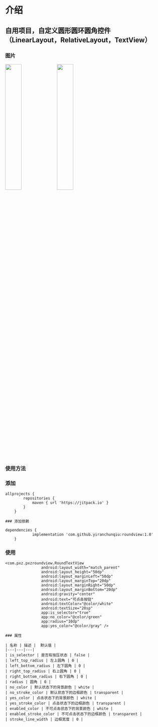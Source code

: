 # 介绍
## 自用项目，自定义圆形圆环圆角控件（LinearLayout，RelativeLayout，TextView）

### 图片
<div style="align: center">
       <img src="https://github.com/yiranchunqiu/roundview/blob/master/pic/%E5%9B%BE%E7%89%871.png" width="32%">
       <img src="https://github.com/yiranchunqiu/roundview/blob/master/pic/%E5%9B%BE%E7%89%872.png" width="32%">
</div>


### 使用方法
### 添加

```
allprojects {
 		repositories {
 			maven { url 'https://jitpack.io' }
 		}
 	}

### 添加依赖

```
 	dependencies {
    	        implementation 'com.github.yiranchunqiu:roundview:1.0'
    	}

### 使用

```
<com.pxz.pxzroundview.RoundTextView
                android:layout_width="match_parent"
                android:layout_height="50dp"
                android:layout_marginLeft="50dp"
                android:layout_marginTop="20dp"
                android:layout_marginRight="50dp"
                android:layout_marginBottom="20dp"
                android:gravity="center"
                android:text="可点击按钮"
                android:textColor="@color/white"
                android:textSize="20sp"
                app:is_selector="true"
                app:no_color="@color/green"
                app:radius="10dp"
                app:yes_color="@color/gray" />

### 属性

| 名称 | 描述 |  默认值 |
|---|---|---|
| is_selector | 是否有按压状态 | false |
| left_top_radius | 左上圆角 | 0 |
| left_bottom_radius | 左下圆角 | 0 |
| right_top_radius | 右上圆角 | 0 |
| right_bottom_radius | 右下圆角 | 0 |
| radius | 圆角 | 0 |
| no_color | 默认状态下的背景颜色 | white |
| no_stroke_color | 默认状态下的边框颜色 | transparent |
| yes_color | 点击状态下的背景颜色 | white |
| yes_stroke_color | 点击状态下的边框颜色 | transparent |
| enabled_color | 不可点击状态下的背景颜色 | white |
| enabled_stroke_color | 不可点击状态下的边框颜色 | transparent |
| stroke_line_width | 边框宽度 | 0 |